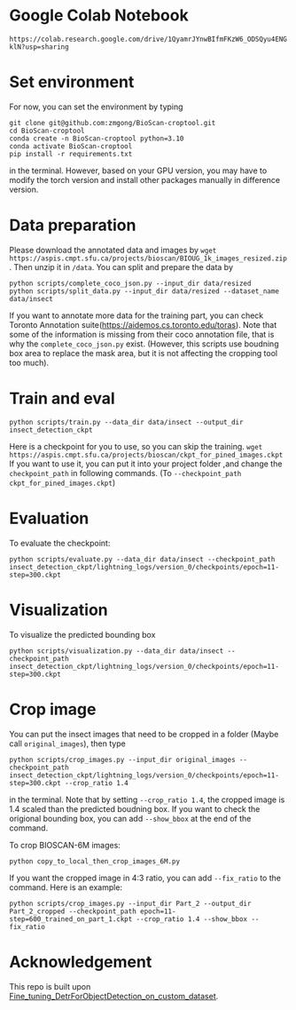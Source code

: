 # Google Colab Notebook

`https://colab.research.google.com/drive/1QyamrJYnwBIfmFKzW6_ODSQyu4ENGklN?usp=sharing`

# Set environment
For now, you can set the environment by typing
```shell
git clone git@github.com:zmgong/BioScan-croptool.git
cd BioScan-croptool
conda create -n BioScan-croptool python=3.10
conda activate BioScan-croptool
pip install -r requirements.txt

```
in the terminal. However, based on your GPU version, you may have to modify the torch version and install other packages manually in difference version.
# Data preparation
Please download the annotated data and images by `wget https://aspis.cmpt.sfu.ca/projects/bioscan/BIOUG_1k_images_resized.zip`. Then unzip it in `/data`.
You can split and prepare the data by
```shell
python scripts/complete_coco_json.py --input_dir data/resized
python scripts/split_data.py --input_dir data/resized --dataset_name data/insect
```
If you want to annotate more data for the training part, you can check Toronto Annotation suite(https://aidemos.cs.toronto.edu/toras).
Note that some of the information is missing from their coco annotation file, that is why the `complete_coco_json.py` exist. (However, this scripts use boudning box area to replace the mask area, but it is not affecting the cropping tool too much).


# Train and eval
```shell
python scripts/train.py --data_dir data/insect --output_dir insect_detection_ckpt
```
Here is a checkpoint for you to use, so you can skip the training. `wget https://aspis.cmpt.sfu.ca/projects/bioscan/ckpt_for_pined_images.ckpt`
If you want to use it, you can put it into your project folder ,and change the `checkpoint_path` in following commands. (To `--checkpoint_path ckpt_for_pined_images.ckpt`)

# Evaluation
To evaluate the checkpoint:
```shell
python scripts/evaluate.py --data_dir data/insect --checkpoint_path insect_detection_ckpt/lightning_logs/version_0/checkpoints/epoch=11-step=300.ckpt
```

# Visualization
To visualize the predicted bounding box
```shell
python scripts/visualization.py --data_dir data/insect --checkpoint_path insect_detection_ckpt/lightning_logs/version_0/checkpoints/epoch=11-step=300.ckpt
```
# Crop image
You can put the insect images that need to be cropped in a folder (Maybe call `original_images`), then type
```shell
python scripts/crop_images.py --input_dir original_images --checkpoint_path insect_detection_ckpt/lightning_logs/version_0/checkpoints/epoch=11-step=300.ckpt --crop_ratio 1.4
```
in the terminal.
Note that by setting  `--crop_ratio 1.4`, the cropped image is 1.4 scaled than the predicted boudning box. If you want to check the origional bounding box, you can add `--show_bbox` at the end of the command.

To crop BIOSCAN-6M images:
```shell
python copy_to_local_then_crop_images_6M.py
```


If you want the cropped image in 4:3 ratio, you can add `--fix_ratio` to the command. Here is an example:
```shell
python scripts/crop_images.py --input_dir Part_2 --output_dir Part_2_cropped --checkpoint_path epoch=11-step=600_trained_on_part_1.ckpt --crop_ratio 1.4 --show_bbox --fix_ratio
```


# Acknowledgement
This repo is built upon [Fine_tuning_DetrForObjectDetection_on_custom_dataset](https://github.com/NielsRogge/Transformers-Tutorials/blob/master/DETR/Fine_tuning_DetrForObjectDetection_on_custom_dataset_(balloon).ipynb).
